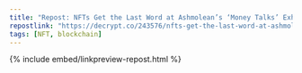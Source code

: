 ```yaml
---
title: "Repost: NFTs Get the Last Word at Ashmolean’s ‘Money Talks’ Exhibition - Decrypt"
repostlink: "https://decrypt.co/243576/nfts-get-the-last-word-at-ashmoleans-money-talks-exhibition"
tags: [NFT, blockchain]
---
```


{% include embed/linkpreview-repost.html %}
